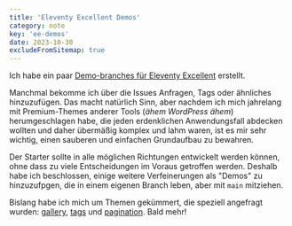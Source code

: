 ```yaml
---
title: 'Eleventy Excellent Demos'
category: note
key: 'ee-demos'
date: 2023-10-30
excludeFromSitemap: true
---
```


Ich habe ein paar [Demo-branches für Eleventy Excellent](https://eleventy-excellent.netlify.app/blog/demo-pages/) erstellt.

Manchmal bekomme ich über die Issues Anfragen, Tags oder ähnliches hinzuzufügen. Das macht natürlich Sinn, aber nachdem ich mich jahrelang mit Premium-Themes anderer Tools (_ähem WordPress ähem_) herumgeschlagen habe, die jeden erdenklichen Anwendungsfall abdecken wollten und daher übermäßig komplex und lahm waren, ist es mir sehr wichtig, einen sauberen und einfachen Grundaufbau zu bewahren.

Der Starter sollte in alle möglichen Richtungen entwickelt werden können, ohne dass zu viele Entscheidungen im Voraus getroffen werden. Deshalb habe ich beschlossen, einige weitere Verfeinerungen als "Demos" zu hinzuzufpgen, die in einem eigenen Branch leben, aber mit `main` mitziehen.

Bislang habe ich mich um Themen gekümmert, die speziell angefragt wurden: [gallery](https://eleventy-excellent-gallery.netlify.app/gallery/), [tags](https://eleventy-excellent-tags.netlify.app/tags/) und [pagination](https://eleventy-excellent-pagination.netlify.app/blog/page-1/). Bald mehr!
